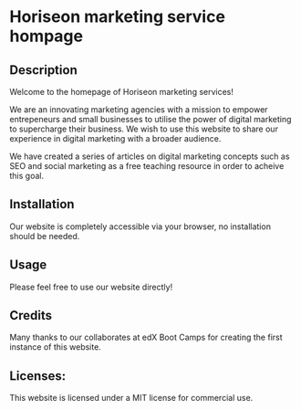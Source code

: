 # Horiseon marketing service hompage

## Description

Welcome to the homepage of Horiseon marketing services!

We are an innovating marketing agencies with a mission to empower entrepeneurs and small businesses to utilise the power of digital marketing to supercharge their business. We wish to use this website to share our experience in digital marketing with a broader audience.

We have created a series of articles on digital marketing concepts such as SEO and social marketing as a free teaching resource in order to acheive this goal.

## Installation

Our website is completely accessible via your browser, no installation should be needed.

## Usage

Please feel free to use our website directly!

## Credits

Many thanks to our collaborates at edX Boot Camps for creating the first instance of this website.

## Licenses:

This website is licensed under a MIT license for commercial use.


